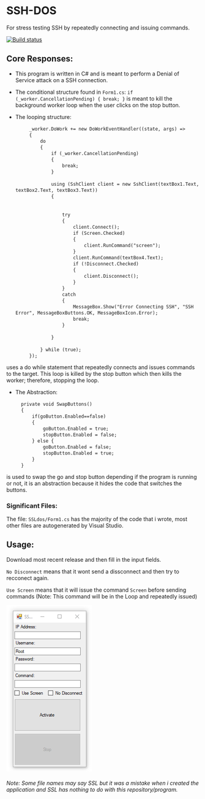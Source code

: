# SSH-DOS
For stress testing SSH by repeatedly connecting and issuing commands.

[![Build status](https://ci.appveyor.com/api/projects/status/wwbnlje4gl61en7i?svg=true)](https://ci.appveyor.com/project/bman46/ssh-dos)

## Core Responses:

- This program is written in C# and is meant to perform a Denial of Service attack on a SSH connection. 
- The conditional structure found in `Form1.cs`:
`
if (_worker.CancellationPending)
{
    break;
}
`
 is meant to kill the background worker loop when the user clicks on the stop button.
 - The looping structure: 

            _worker.DoWork += new DoWorkEventHandler((state, args) =>
            {
                do
                {
                    if (_worker.CancellationPending)
                    {
                        break;
                    }

                    using (SshClient client = new SshClient(textBox1.Text, textBox2.Text, textBox3.Text))
                    {
     
                        
                        try
                        {
                            client.Connect();
                            if (Screen.Checked)
                            {
                                client.RunCommand("screen");
                            }
                            client.RunCommand(textBox4.Text);
                            if (!Disconnect.Checked)
                            {
                                client.Disconnect();
                            }
                        }
                        catch
                        {
                            MessageBox.Show("Error Connecting SSH", "SSH Error", MessageBoxButtons.OK, MessageBoxIcon.Error);
                            break;
                        }
                        
                    }

                } while (true);
            });
uses a do while statement that repeatedly connects and issues commands to the target. This loop is killed by the stop button which then kills the worker; therefore, stopping the loop.
- The Abstraction:

        private void SwapButtons()
        {
            if(goButton.Enabled==false)
            {
                goButton.Enabled = true;
                stopButton.Enabled = false;
            } else {
                goButton.Enabled = false;
                stopButton.Enabled = true;
            }
        }
is used to swap the go and stop button depending if the program is running or not, it is an abstraction because it hides the code that switches the buttons.

### Significant Files:
The file: `SSLdos/Form1.cs` has the majority of the code that i wrote, most other files are autogenerated by Visual Studio.

## Usage:

Download most recent release and then fill in the input fields.

`No Disconnect` means that it wont send a dissconnect and then try to recconect again.

`Use Screen` means that it will issue the command `Screen` before sending commands (Note: This command will be in the Loop and repeatedly issued)

![alt text](https://github.com/bman46/SSH-DOS/blob/master/SSH-DOS.png?raw=true "Screen Shot of SSH-DOS")
###### Note: Some file names may say SSL but it was a mistake when i created the application and SSL has nothing to do with this repository/program.
